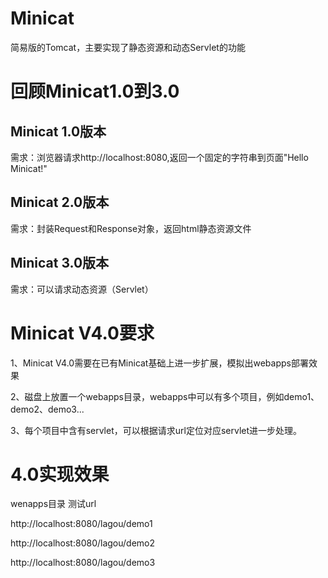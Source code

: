 # Minicat

简易版的Tomcat，主要实现了静态资源和动态Servlet的功能

# 回顾Minicat1.0到3.0

## Minicat 1.0版本
需求：浏览器请求http://localhost:8080,返回一个固定的字符串到页面"Hello Minicat!"

## Minicat 2.0版本
需求：封装Request和Response对象，返回html静态资源文件

## Minicat 3.0版本
需求：可以请求动态资源（Servlet）

# Minicat V4.0要求

1、Minicat V4.0需要在已有Minicat基础上进一步扩展，模拟出webapps部署效果 

2、磁盘上放置一个webapps目录，webapps中可以有多个项目，例如demo1、demo2、demo3... 

3、每个项目中含有servlet，可以根据请求url定位对应servlet进一步处理。

# 4.0实现效果

wenapps目录 测试url

http://localhost:8080/lagou/demo1

http://localhost:8080/lagou/demo2

http://localhost:8080/lagou/demo3